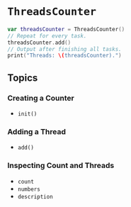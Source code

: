 # ``ThreadsCounter``

```swift
var threadsCounter = ThreadsCounter()
// Repeat for every task.
threadsCounter.add()
// Output after finishing all tasks.
print("Threads: \(threadsCounter).")
```

## Topics

### Creating a Counter

- ``init()``

### Adding a Thread

- ``add()``

### Inspecting Count and Threads

- ``count``
- ``numbers``
- ``description``
